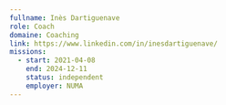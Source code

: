 ```yaml
---
fullname: Inès Dartiguenave
role: Coach
domaine: Coaching
link: https://www.linkedin.com/in/inesdartiguenave/
missions:
  - start: 2021-04-08
    end: 2024-12-11
    status: independent
    employer: NUMA
---
```


